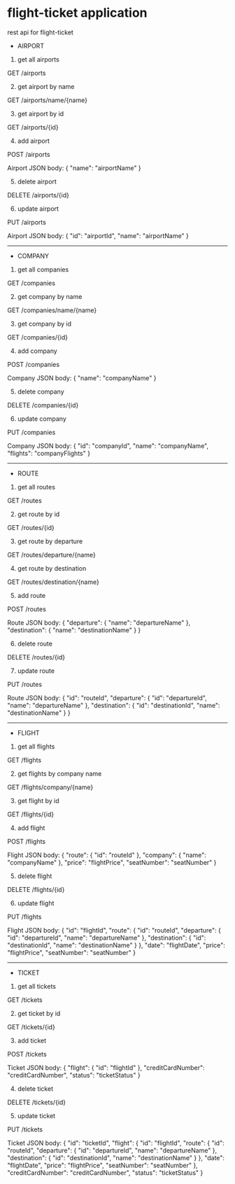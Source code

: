 # flight-ticket application
rest api for flight-ticket

- AIRPORT

1) get all airports

GET /airports

2) get airport by name

GET /airports/name/{name}

3) get airport by id

GET /airports/{id}

4) add airport

POST /airports

Airport JSON body: 
{
	"name": "airportName"
}

5) delete airport

DELETE /airports/{id}

6) update airport

PUT /airports

Airport JSON body:
{
  "id": "airportId",
  "name": "airportName"
}

---------------------------------------------------------------------------------------------------------------------

- COMPANY

1) get all companies

GET /companies

2) get company by name

GET /companies/name/{name}

3) get company by id

GET /companies/{id}

4) add company

POST /companies

Company JSON body:
{
	"name": "companyName"
}

5) delete company

DELETE /companies/{id}

6) update company

PUT /companies

Company JSON body:
{
	"id": "companyId",
	"name": "companyName",
	"flights": "companyFlights"
}

---------------------------------------------------------------------------------------------------------------------

- ROUTE

1) get all routes

GET /routes

2) get route by id 

GET /routes/{id}

3) get route by departure

GET /routes/departure/{name}

4) get route by destination

GET /routes/destination/{name}

5) add route 

POST /routes

Route JSON body:
{ 
  "departure": { 
    "name": "departureName"
  },
  "destination": { 
    "name": "destinationName"
  }
}

6) delete route 

DELETE /routes/{id}

7) update route 

PUT /routes

Route JSON body:
{
	"id": "routeId",
	"departure": {
		"id": "departureId",
		"name": "departureName"
	},
	"destination": {
		"id": "destinationId",
		"name": "destinationName"
	}
}

---------------------------------------------------------------------------------------------------------------------

- FLIGHT

1) get all flights

GET /flights

2) get flights by company name 

GET /flights/company/{name}

3) get flight by id 

GET /flights/{id}

4) add flight

POST /flights

Flight JSON body:
{
	"route": {
		"id": "routeId"
	},
	"company": {
		"name": "companyName"
	},
	"price": "flightPrice",
	"seatNumber": "seatNumber"
}

5) delete flight

DELETE /flights/{id}

6) update flight

PUT /flights

Flight JSON body:
{
	"id": "flightId",
	"route": {
		"id": "routeId",
		"departure": {
			"id": "departureId",
			"name": "departureName"
		},
		"destination": {
			"id": "destinationId",
			"name": "destinationName"
		}
	},
	"date": "flightDate",
	"price": "flightPrice",
	"seatNumber": "seatNumber"
}

---------------------------------------------------------------------------------------------------------------------

- TICKET

1) get all tickets

GET /tickets

2) get ticket by id 

GET /tickets/{id}

3) add ticket 

POST /tickets

Ticket JSON body:
{
	"flight": {
		"id": "flightId"
	},
	"creditCardNumber": "creditCardNumber",
	"status": "ticketStatus"
}

4) delete ticket

DELETE /tickets/{id}

5) update ticket

PUT /tickets

Ticket JSON body:
{
  "id": "ticketId",
  "flight": {
    "id": "flightId",
    "route": {
      "id": "routeId",
      "departure": {
        "id": "departureId",
        "name": "departureName"
      },
      "destination": {
        "id": "destinationId",
        "name": "destinationName"
      }
    },
    "date": "flightDate",
    "price": "flightPrice",
    "seatNumber": "seatNumber"
  },
  "creditCardNumber": "creditCardNumber",
  "status": "ticketStatus"
}
